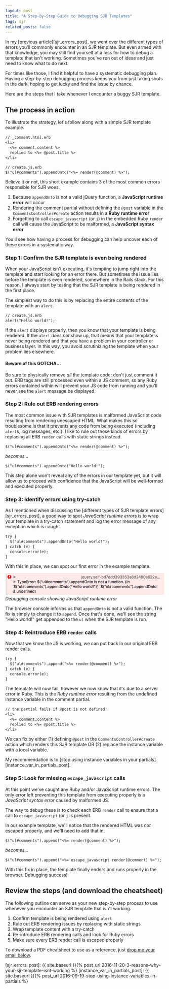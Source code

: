 ```yaml
---
layout: post
title: "A Step-By-Step Guide to Debugging SJR Templates"
tags: sjr
related_posts: false
---
```


In my [previous article][sjr_errors_post], we went over the different types of errors you'll commonly encounter in an SJR template.
But even armed with that knowledge, you may still find yourself at a loss for how to debug a template that isn't working.
Sometimes you've run out of ideas and just need to know what to do next. 

For times like those, I find it helpful to have a systematic debugging plan. 
Having a step-by-step debugging process keeps you from just taking shots in the dark, hoping to get lucky and find the issue by chance.

Here are the steps that I take whenever I encounter a buggy SJR template. 

<!-- more -->

## The process in action

To illustrate the strategy, let's follow along with a simple SJR template example.

```
// _comment.html.erb
<li>
  <%= comment.content %>
  replied to <%= @post.title %>
</li>
```

```
// create.js.erb
$("ul#comments").appendOnto("<%= render(@comment) %>");
```

Believe it or not, this short example contains 3 of the most common errors responsible for SJR woes.

1. Because `appendOnto` is not a valid jQuery function, a **JavaScript runtime error** will occur
1. Rendering the comment partial without defining the `@post` variable in the `CommentsController#create` action results in a **Ruby runtime error**
1. Forgetting to call `escape_javascript` (or `j`) in the embedded Ruby `render` call will cause the JavaScript to be malformed, a **JavaScript syntax error**

You'll see how having a process for debugging can help uncover each of these errors in a systematic way. 

### Step 1: Confirm the SJR template is even being rendered

When your JavaScript isn't executing, it's tempting to jump right into the template and start looking for an error there.
But sometimes the issue lies before the template is even rendered, somewhere in the Rails stack. 
For this reason, I always start by testing that the SJR template is being rendered in the first place.

The simplest way to do this is by replacing the entire contents of the template with an `alert`. 

```
// create.js.erb
alert("Hello world!");
```

If the `alert` displays properly, then you know that your template is being rendered. 
If the `alert` *does not* show up, that means that your template is never being rendered and that you have a problem in your controller or business layer. 
In this way, you avoid scrutinizing the template when your problem lies elsewhere.  

#### Beware of this GOTCHA...

Be sure to physically remove *all* the template code; don't just comment it out. 
ERB tags are still processed even within a JS comment, 
so any Ruby errors contained within will prevent your JS code from running and you'll never see the `alert` message be displayed.

### Step 2: Rule out ERB rendering errors

The most common issue with SJR templates is malformed JavaScript code resulting from rendering unescaped HTML.
What makes this so troublesome is that it prevents any code from being executed (including `alert`s, log messages, etc.).
I like to rule out those kinds of errors by replacing all ERB `render` calls with static strings instead.

```
$("ul#comments").appendOnto("<%= render(@comment) %>");
```

*becomes...*

```
$("ul#comments").appendOnto("Hello world!");
```

This step alone won't reveal any of the errors in our template yet, 
but it will allow us to proceed with confidence that the JavaScript will be well-formed and executed properly. 

### Step 3: Identify errors using try-catch

As I mentioned when discussing the [different types of SJR template errors][sjr_errors_post], a good way to spot *JavaScript runtime errors*  is to wrap your template in a try-catch statement and log the error message of any exception which is caught.

```
try {
  $("ul#comments").appendOnto("Hello world!");
} catch (e) {
  console.error(e);
}
```

With this in place, we can spot our first error in the example template. 

![SJR Debugging Guide - JavaScript Runtime Error](/assets/debugging_guide_javascript_runtime_error.png)
*Debugging console showing JavaScript runtime error*

The browser console informs us that `appendOnto` is not a valid function. 
The fix is simply to change it to `append`.
Once that's done, we'll see the string "Hello world!" get appended to the `ul` when the SJR template is run. 

### Step 4: Reintroduce ERB `render` calls

Now that we know the JS is working, we can put back in our original ERB render calls.

```
try {
  $("ul#comments").append("<%= render(@comment) %>");
} catch (e) {
  console.error(e);
}
```

The template will now fail, however we now know that it's due to a server error in Ruby.
This is the *Ruby runtime error* resulting from the undefined instance variable in the comment partial.

```
// the partial fails if @post is not defined!
<li>
  <%= comment.content %>
  replied to <%= @post.title %>
</li>
```

We can fix by either (1) defining `@post` in the `CommentsController#create` action which renders this SJR template OR (2) replace the instance variable with a local variable. 

My recommendation is to [stop using instance variables in your partials][instance_var_in_partials_post].

### Step 5: Look for missing `escape_javascript` calls

At this point we've caught any Ruby and/or JavaScript runtime errors. 
The only error left preventing this template from executing properly is a *JavaScript syntax error* caused by malformed JS.

The way to debug these is to check each ERB `render` call to ensure that a call to `escape_javascript` (or `j` is present.

In our example template, we'll notice that the rendered HTML was *not* escaped properly, and we'll need to add that in. 

```
$("ul#comments").append("<%= render(@comment) %>");
```

*becomes...*

```
$("ul#comments").append("<%= escape_javascript render(@comment) %>");
```

With this fix in place, the template finally enders and runs properly in the browser.
Debugging success!

## Review the steps (and download the cheatsheet)

The following outline can serve as your new step-by-step process to use whenever you encounter an SJR template that isn't working.

1. Confirm template is being rendered using `alert`
1. Rule out ERB rendering issues by replacing with static strings
1. Wrap template content with a try-catch
1. Re-introduce ERB rendering calls and look for Ruby errors
1. Make sure every ERB render call is escaped properly

To download a PDF cheatsheet to use as a reference, just [drop me your email below]().

[sjr_errors_post]: {{ site.baseurl }}{% post_url 2016-11-20-3-reasons-why-your-sjr-template-isnt-working %}
[instance_var_in_partials_post]: {{ site.baseurl }}{% post_url 2016-09-19-stop-using-instance-variables-in-partials %}

